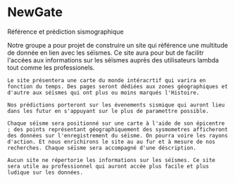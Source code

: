 # NewGate
Référence et prédiction sismographique

Notre groupe a pour projet de construire un site qui référence une multitude de donnée en lien avec les séïsmes. Ce site aura pour but de facilitr l'accées aux informations sur les séïsmes auprès des utilisateurs lambda tout comme les professionels. 

	Le site présentera une carte du monde intéracrtif qui varira en fonction du temps. Des pages seront dédiées aux zones géographiques et d'autre aux séïsmes qui ont plus ou moins marqués l'Histoire.

	Nos prédictions porteront sur les évenements sismique qui auront lieu dans les futur en s'appuyant sur le plus de paramettre possible.

	Chaque séïsme sera positionné sur une carte à l'aide de son épicentre ; des points représentant géographiquement des sysmometres afficheront des données sur l'enregistrement du séïsme. On pourra voire les rayons d'action. Et nous enrichirons le site au au fur et à mesure de nos recherches. Chaque séïsme sera accompagné d'une déscription.

	Aucun site ne répertorie les informations sur les séïsmes. Ce site sera utile au professionnel qui auront accée plus facile et plus ludique sur les données.
